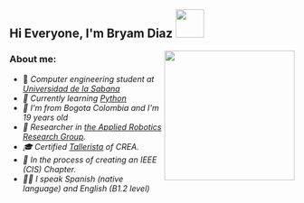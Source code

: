 <h2>Hi Everyone, I'm Bryam Diaz <img src="https://media3.giphy.com/media/v1.Y2lkPTc5MGI3NjExMHNjczM3MGZubzd6d3Jqdzc5YzVvZTgzNW52Z3I2dTBzMXBpcjk5dCZlcD12MV9pbnRlcm5hbF9naWZfYnlfaWQmY3Q9cw/1r8YvFB47nAsAy36mp/giphy.gif" width="50"></h2>
<img align='right' src="https://media.giphy.com/media/v1.Y2lkPTc5MGI3NjExc2JpeHh0djZweXl4NDJtYmhkeW8wczhvb243YnRlN2c4eWJ5cDlleCZlcD12MV9pbnRlcm5hbF9naWZfYnlfaWQmY3Q9cw/WIQ0N0OUvei1OW1h9Z/giphy.gif" width="230">

<h3>About me:</h3>

- 📖 <em>Computer engineering student at <a href="https://www.unisabana.edu.co">Universidad de la Sabana</a>
- 🌱 <em>Currently learning <a href="https://www.educative.io/path/zero-to-hero-in-python">Python</a>
- 🌆 <em>I'm from Bogota Colombia and I'm 19 years old
- 🤖 <em>Researcher in <a href="https://www.unisabana.edu.co/nosotros/subsitios-especiales/somos-la-primera-universidad-colombiana-en-robocup/">the Applied Robotics Research Group</a>.
- 🎓 <em>Certified <a href="https://unisabana.evolutool.com/index.php/6fe238abab086f347e5f52ade5889a36/d05d16c8ac4a346636fb1e3b3a2ad795">Tallerista</a> of CREA.
- 🧠 <em>In the process of creating an IEEE (CIS) Chapter.
- 🙋‍♂️ I speak Spanish (native language) and English (B1.2 level)
